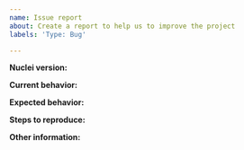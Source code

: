 ```yaml
---
name: Issue report
about: Create a report to help us to improve the project
labels: 'Type: Bug'

---
```


<!-- Please make sure you are posting an issue pertaining to the Nuclei engine -->
<!-- For support requests, FAQs or "How to" questions, please use the GitHub Discussions section instead - https://github.com/projectdiscovery/nuclei/discussions  -->
<!-- or Join our discord server at https://discord.gg/projectdiscovery and post the question on the #nuclei channel -->

<!-- ISSUES MISSING IMPORTANT INFORMATION MAY BE CLOSED WITHOUT INVESTIGATION. -->

**Nuclei version:**
<!-- You can find current version of nuclei with "nuclei -version" -->
<!-- We only accept issues that are reproducible on the latest version of nuclei. -->
<!-- You can find the latest version of project at https://github.com/projectdiscovery/nuclei/releases/ -->

**Current behavior:**

**Expected behavior:**

**Steps to reproduce:**
<!-- Please explain the steps required to replicate the issue, including the command line arguments used. -->


**Other information:**
<!-- List any other information that is relevant to your issue. Stack traces, related issues, screenshots, suggestions on how to fix, Stack Overflow links, etc. -->